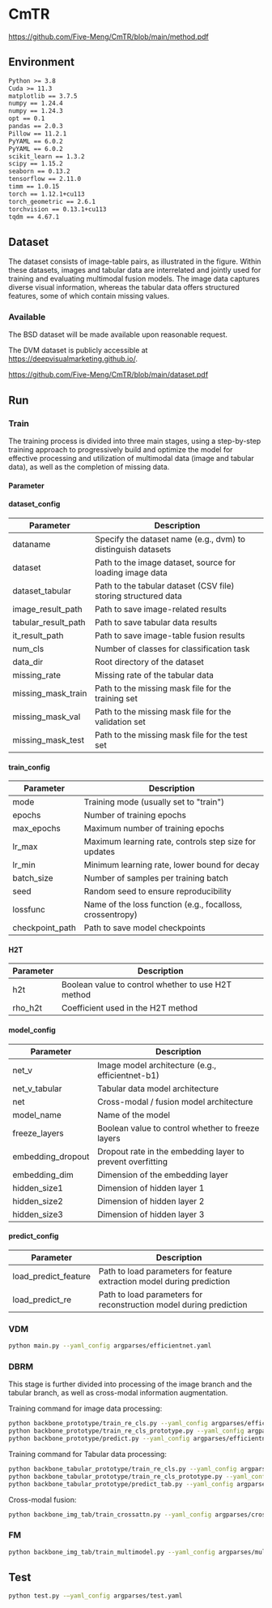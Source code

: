 # CmTR

https://github.com/Five-Meng/CmTR/blob/main/method.pdf

## Environment

```markdown
Python >= 3.8
Cuda >= 11.3
matplotlib == 3.7.5 
numpy == 1.24.4 
numpy == 1.24.3 
opt == 0.1 
pandas == 2.0.3 
Pillow == 11.2.1
PyYAML == 6.0.2 
PyYAML == 6.0.2 
scikit_learn == 1.3.2 
scipy == 1.15.2 
seaborn == 0.13.2 
tensorflow == 2.11.0 
timm == 1.0.15 
torch == 1.12.1+cu113 
torch_geometric == 2.6.1 
torchvision == 0.13.1+cu113
tqdm == 4.67.1
```

## Dataset

The dataset consists of image-table pairs, as illustrated in the figure. Within these datasets, images and tabular data are interrelated and jointly used for training and evaluating multimodal fusion models. The image data captures diverse visual information, whereas the tabular data offers structured features, some of which contain missing values.

### Available 

The BSD dataset will be made available upon reasonable request. 

The DVM dataset is publicly accessible at https://deepvisualmarketing.github.io/.


https://github.com/Five-Meng/CmTR/blob/main/dataset.pdf

## Run

### Train

The training process is divided into three main stages, using a step-by-step training approach to progressively build and optimize the model for effective processing and utilization of multimodal data (image and tabular data), as well as the completion of missing data.

#### Parameter 

#### dataset_config

| Parameter             | Description                                                    |
| --------------------- | -------------------------------------------------------------- |
| dataname              | Specify the dataset name (e.g., dvm) to distinguish datasets   |
| dataset               | Path to the image dataset, source for loading image data       |
| dataset\_tabular      | Path to the tabular dataset (CSV file) storing structured data |
| image\_result\_path   | Path to save image-related results                             |
| tabular\_result\_path | Path to save tabular data results                              |
| it\_result\_path      | Path to save image-table fusion results                        |
| num\_cls              | Number of classes for classification task                      |
| data\_dir             | Root directory of the dataset                                  |
| missing\_rate         | Missing rate of the tabular data                               |
| missing\_mask\_train  | Path to the missing mask file for the training set             |
| missing\_mask\_val    | Path to the missing mask file for the validation set           |
| missing\_mask\_test   | Path to the missing mask file for the test set                 |


#### train_config

| Parameter        | Description                                               |
| ---------------- | --------------------------------------------------------- |
| mode             | Training mode (usually set to "train")                    |
| epochs           | Number of training epochs                                 |
| max\_epochs      | Maximum number of training epochs                         |
| lr\_max          | Maximum learning rate, controls step size for updates     |
| lr\_min          | Minimum learning rate, lower bound for decay              |
| batch\_size      | Number of samples per training batch                      |
| seed             | Random seed to ensure reproducibility                     |
| lossfunc         | Name of the loss function (e.g., focalloss, crossentropy) |
| checkpoint\_path | Path to save model checkpoints                            |


#### H2T

| Parameter | Description                                        |
| --------- | -------------------------------------------------- |
| h2t       | Boolean value to control whether to use H2T method |
| rho\_h2t  | Coefficient used in the H2T method                 |


#### model_config

| Parameter          | Description                                                |
| ------------------ | ---------------------------------------------------------- |
| net\_v             | Image model architecture (e.g., efficientnet-b1)           |
| net\_v\_tabular    | Tabular data model architecture                            |
| net                | Cross-modal / fusion model architecture                    |
| model\_name        | Name of the model                                          |
| freeze\_layers     | Boolean value to control whether to freeze layers          |
| embedding\_dropout | Dropout rate in the embedding layer to prevent overfitting |
| embedding\_dim     | Dimension of the embedding layer                           |
| hidden\_size1      | Dimension of hidden layer 1                                |
| hidden\_size2      | Dimension of hidden layer 2                                |
| hidden\_size3      | Dimension of hidden layer 3                                |


#### predict_config

| Parameter              | Description                                                            |
| ---------------------- | ---------------------------------------------------------------------- |
| load\_predict\_feature | Path to load parameters for feature extraction model during prediction |
| load\_predict\_re      | Path to load parameters for reconstruction model during prediction     |


###  VDM

```bash
python main.py --yaml_config argparses/efficientnet.yaml
```

### DBRM

This stage is further divided into processing of the image branch and the tabular branch, as well as cross-modal information augmentation.

Training command for image data processing:

```bash
python backbone_prototype/train_re_cls.py --yaml_config argparses/efficientnet_re_cls.yaml
python backbone_prototype/train_re_cls_prototype.py --yaml_config argparses/efficientnet_re_cls_prototype.yaml
python backbone_prototype/predict.py --yaml_config argparses/efficientnet_re_cls.yaml
```

Training command for Tabular data processing:

```bash
python backbone_tabular_prototype/train_re_cls.py --yaml_config argparses/mlp_re_cls.yaml
python backbone_tabular_prototype/train_re_cls_prototype.py --yaml_config argparses/mlp_re_cls_prototype.yaml
python backbone_tabular_prototype/predict_tab.py --yaml_config argparses/mlp_re_cls.yaml
```

Cross-modal fusion:

```bash
python backbone_img_tab/train_crossattn.py --yaml_config argparses/crossattn.yaml
```

### FM

```bash
python backbone_img_tab/train_multimodel.py --yaml_config argparses/multimodel.yaml
```

## Test

```bash
python test.py -–yaml_config argparses/test.yaml
```

